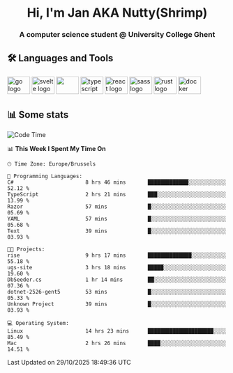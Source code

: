 <h1 align="center">Hi, I'm Jan AKA Nutty(Shrimp)</h1>
<h3 align="center">A computer science student @ University College Ghent</h3>

<h2 align="left">🛠️ Languages and Tools</h2>

###

<div align="left">
  <img src="https://cdn.jsdelivr.net/gh/devicons/devicon/icons/go/go-original.svg" height="40" width="52" alt="go logo"  />
  <img src="https://cdn.jsdelivr.net/gh/devicons/devicon@latest/icons/svelte/svelte-original.svg"  height="40" width="52" alt="svelte logo" />
  <img src="https://cdn.jsdelivr.net/gh/devicons/devicon@latest/icons/tailwindcss/tailwindcss-original.svg" height="40" width="52" />
  <img src="https://cdn.jsdelivr.net/gh/devicons/devicon/icons/typescript/typescript-original.svg" height="40" width="52" alt="typescript logo"  />
  <img src="https://cdn.jsdelivr.net/gh/devicons/devicon/icons/react/react-original.svg" height="40" width="52" alt="react logo"  />
  <img src="https://cdn.jsdelivr.net/gh/devicons/devicon/icons/sass/sass-original.svg" height="40" width="52" alt="sass logo"  />
  <img src="https://cdn.jsdelivr.net/gh/devicons/devicon@latest/icons/rust/rust-original.svg" height="40" width="52" alt="rust logo" />
  <img src="https://cdn.jsdelivr.net/gh/devicons/devicon/icons/docker/docker-original.svg" height="40" width="52" alt="docker logo"  />
</div>

<h2>📊 Some stats</h2>

<!--START_SECTION:waka-->
![Code Time](http://img.shields.io/badge/Code%20Time-6%2C415%20hrs%2015%20mins-blue)

📊 **This Week I Spent My Time On** 

```text
🕑︎ Time Zone: Europe/Brussels

💬 Programming Languages: 
C#                       8 hrs 46 mins       █████████████░░░░░░░░░░░░   52.12 % 
TypeScript               2 hrs 21 mins       ███░░░░░░░░░░░░░░░░░░░░░░   13.99 % 
Razor                    57 mins             █░░░░░░░░░░░░░░░░░░░░░░░░   05.69 % 
YAML                     57 mins             █░░░░░░░░░░░░░░░░░░░░░░░░   05.68 % 
Text                     39 mins             █░░░░░░░░░░░░░░░░░░░░░░░░   03.93 % 

🐱‍💻 Projects: 
rise                     9 hrs 17 mins       ██████████████░░░░░░░░░░░   55.18 % 
ugs-site                 3 hrs 18 mins       █████░░░░░░░░░░░░░░░░░░░░   19.60 % 
DbSeeder.cs              1 hr 14 mins        ██░░░░░░░░░░░░░░░░░░░░░░░   07.36 % 
dotnet-2526-gent5        53 mins             █░░░░░░░░░░░░░░░░░░░░░░░░   05.33 % 
Unknown Project          39 mins             █░░░░░░░░░░░░░░░░░░░░░░░░   03.93 % 

💻 Operating System: 
Linux                    14 hrs 23 mins      █████████████████████░░░░   85.49 % 
Mac                      2 hrs 26 mins       ████░░░░░░░░░░░░░░░░░░░░░   14.51 % 
```


 Last Updated on 29/10/2025 18:49:36 UTC
<!--END_SECTION:waka-->
